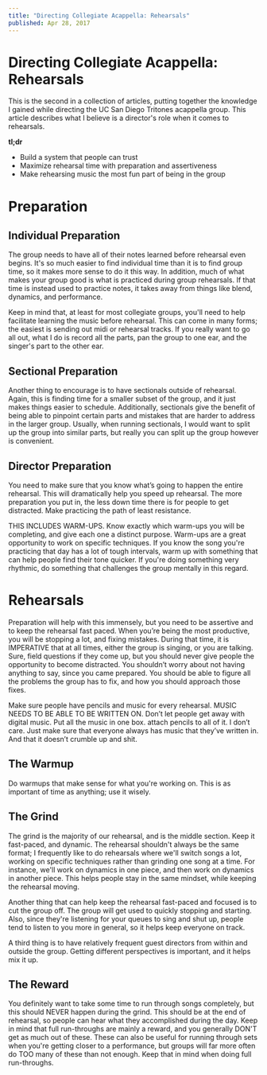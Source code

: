 ```yaml
---
title: "Directing Collegiate Acappella: Rehearsals"
published: Apr 28, 2017
---
```

# Directing Collegiate Acappella: Rehearsals

This is the second in a collection of articles, putting together the knowledge I gained while directing the UC San Diego Tritones acappella group. This article describes what I believe is a director's role when it comes to rehearsals.

**tl;dr**

- Build a system that people can trust
- Maximize rehearsal time with preparation and assertiveness
- Make rehearsing music the most fun part of being in the group

# Preparation

## Individual Preparation

The group needs to have all of their notes learned before rehearsal even begins. It's so much easier to find individual time than it is to find group time, so it makes more sense to do it this way. In addition, much of what makes your group good is what is practiced during group rehearsals. If that time is instead used to practice notes, it takes away from things like blend, dynamics, and performance.

Keep in mind that, at least for most collegiate groups, you'll need to help facilitate learning the music before rehearsal. This can come in many forms; the easiest is sending out midi or rehearsal tracks. If you really want to go all out, what I do is record all the parts, pan the group to one ear, and the singer's part to the other ear.

## Sectional Preparation

Another thing to encourage is to have sectionals outside of rehearsal. Again, this is finding time for a smaller subset of the group, and it just makes things easier to schedule. Additionally, sectionals give the benefit of being able to pinpoint certain parts and mistakes that are harder to address in the larger group. Usually, when running sectionals, I would want to split up the group into similar parts, but really you can split up the group however is convenient.

## Director Preparation

You need to make sure that you know what’s going to happen the entire rehearsal. This will dramatically help you speed up rehearsal. The more preparation you put in, the less down time there is for people to get distracted. Make practicing the path of least resistance.

THIS INCLUDES WARM-UPS. Know exactly which warm-ups you will be completing, and give each one a distinct purpose. Warm-ups are a great opportunity to work on specific techniques. If you know the song you're practicing that day has a lot of tough intervals, warm up with something that can help people find their tone quicker. If you're doing something very rhythmic, do something that challenges the group mentally in this regard.

# Rehearsals

Preparation will help with this immensely, but you need to be assertive and to keep the rehearsal fast paced. When you’re being the most productive, you will be stopping a lot, and fixing mistakes. During that time, it is IMPERATIVE that at all times, either the group is singing, or you are talking. Sure, field questions if they come up, but you should never give people the opportunity to become distracted. You shouldn’t worry about not having anything to say, since you came prepared. You should be able to figure all the problems the group has to fix, and how you should approach those fixes.

Make sure people have pencils and music for every rehearsal. MUSIC NEEDS TO BE ABLE TO BE WRITTEN ON. Don’t let people get away with digital music. Put all the music in one box. attach pencils to all of it. I don’t care. Just make sure that everyone always has music that they’ve written in. And that it doesn’t crumble up and shit.

## The Warmup

Do warmups that make sense for what you're working on. This is as important of time as anything; use it wisely.

## The Grind

The grind is the majority of our rehearsal, and is the middle section. Keep it fast-paced, and dynamic. The rehearsal shouldn't always be the same format; I frequently like to do rehearsals where we'll switch songs a lot, working on specific techniques rather than grinding one song at a time. For instance, we'll work on dynamics in one piece, and then work on dynamics in another piece. This helps people stay in the same mindset, while keeping the rehearsal moving.

Another thing that can help keep the rehearsal fast-paced and focused is to cut the group off. The group will get used to quickly stopping and starting. Also, since they're listening for your queues to sing and shut up, people tend to listen to you more in general, so it helps keep everyone on track.

A third thing is to have relatively frequent guest directors from within and outside the group. Getting different perspectives is important, and it helps mix it up.

## The Reward

You definitely want to take some time to run through songs completely, but this should NEVER happen during the grind. This should be at the end of rehearsal, so people can hear what they accomplished during the day. Keep in mind that full run-throughs are mainly a reward, and you generally DON'T get as much out of these. These can also be useful for running through sets when you're getting closer to a performance, but groups will far more often do TOO many of these than not enough. Keep that in mind when doing full run-throughs.
